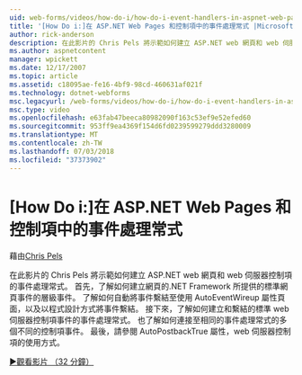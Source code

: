 ```yaml
---
uid: web-forms/videos/how-do-i/how-do-i-event-handlers-in-aspnet-web-pages-and-controls
title: '[How Do i:]在 ASP.NET Web Pages 和控制項中的事件處理常式 |Microsoft Docs'
author: rick-anderson
description: 在此影片的 Chris Pels 將示範如何建立 ASP.NET web 網頁和 web 伺服器控制項的事件處理常式。 首先，了解如何建立頁面層級事件 f...
ms.author: aspnetcontent
manager: wpickett
ms.date: 12/17/2007
ms.topic: article
ms.assetid: c18095ae-fe16-4bf9-98cd-460631af021f
ms.technology: dotnet-webforms
msc.legacyurl: /web-forms/videos/how-do-i/how-do-i-event-handlers-in-aspnet-web-pages-and-controls
msc.type: video
ms.openlocfilehash: e63fab47beeca80982090f163c53ef9e52efed60
ms.sourcegitcommit: 953ff9ea4369f154d6fd0239599279ddd3280009
ms.translationtype: MT
ms.contentlocale: zh-TW
ms.lasthandoff: 07/03/2018
ms.locfileid: "37373902"
---
```

<a name="how-do-i-event-handlers-in-aspnet-web-pages-and-controls"></a>[How Do i:]在 ASP.NET Web Pages 和控制項中的事件處理常式
====================
藉由[Chris Pels](https://twitter.com/chrispels)

在此影片的 Chris Pels 將示範如何建立 ASP.NET web 網頁和 web 伺服器控制項的事件處理常式。 首先，了解如何建立網頁的.NET Framework 所提供的標準網頁事件的層級事件。 了解如何自動將事件繫結至使用 AutoEventWireup 屬性頁面，以及以程式設計方式將事件繫結。 接下來，了解如何建立和繫結的標準 web 伺服器控制項事件的事件處理常式。 也了解如何連接至相同的事件處理常式的多個不同的控制項事件。 最後，請參閱 AutoPostbackTrue 屬性，web 伺服器控制項的使用方式。

[&#9654;觀看影片 （32 分鐘）](https://channel9.msdn.com/Blogs/ASP-NET-Site-Videos/how-do-i-event-handlers-in-aspnet-web-pages-and-controls)

